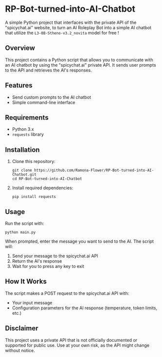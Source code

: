 # RP-Bot-turned-into-AI-Chatbot

A simple Python project that interfaces with the private API of the "spicychat.ai" website, to turn an AI Roleplay Bot into a simple AI chatbot that utilize the `L3-8B-Stheno-v3.2_novita` model for free !

## Overview

This project contains a Python script that allows you to communicate with an AI chatbot by using the "spicychat.ai" private API. It sends user prompts to the API and retrieves the AI's responses.

## Features

- Send custom prompts to the AI chatbot
- Simple command-line interface

## Requirements

- Python 3.x
- `requests` library

## Installation

1. Clone this repository:
   ```
   git clone https://github.com/Ramona-Flower/RP-Bot-turned-into-AI-Chatbot.git
   cd RP-Bot-turned-into-AI-Chatbot
   ```

2. Install required dependencies:
   ```
   pip install requests
   ```

## Usage

Run the script with:

```
python main.py
```

When prompted, enter the message you want to send to the AI. The script will:
1. Send your message to the spicychat.ai API
2. Return the AI's response
3. Wait for you to press any key to exit

## How It Works

The script makes a POST request to the spicychat.ai API with:
- Your input message
- Configuration parameters for the AI response (temperature, token limits, etc.)

## Disclaimer

This project uses a private API that is not officially documented or supported for public use. Use at your own risk, as the API might change without notice.
